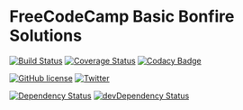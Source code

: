 # FreeCodeCamp Basic Bonfire Solutions
[![Build Status](https://travis-ci.org/abhisekp/FCC-Challenges.svg)](https://travis-ci.org/abhisekp/FCC-Challenges)
[![Coverage Status](https://coveralls.io/repos/abhisekp/FCC-Challenges/badge.svg?branch=master&service=github)](https://coveralls.io/github/abhisekp/FCC-Challenges?branch=master)
[![Codacy Badge](https://api.codacy.com/project/badge/6843eb46fbec4b52bb9abfc145d8ce05)](https://www.codacy.com/app/abhisekp/FCC-Challenges)

[![GitHub license](https://img.shields.io/badge/license-MIT-blue.svg?style=flat)](https://raw.githubusercontent.com/abhisekp/FCC-Challenges/master/LICENSE)
[![Twitter](https://img.shields.io/twitter/url/https/github.com/abhisekp/FCC-Challenges.svg?style=social)](https://twitter.com/intent/tweet?text=FreeCodeCamp%20challenge%20solutions%20by%20%40abhisek%20in%20%40FreeCodeCamp&url=https%3a%2f%2fgithub.com%2fabhisekp%2fFCC-Challenges&hashtags=webdev,free,coding,tutorial,html,css,javascript&related=abhisek%3aFCC%20Challenge%20Solver,FreeCodeCamp%3aOnline%20Free%20Coding%20Camp,ossia%3a%40FreeCodeCamp%20Founder)
<!--[![GitHub stars](https://img.shields.io/github/stars/abhisekp/FCC-Challenges.svg?style=flat)](https://github.com/abhisekp/FCC-Challenges/stargazers)-->
<!--[![GitHub forks](https://img.shields.io/github/forks/abhisekp/FCC-Challenges.svg?style=flat)](https://github.com/abhisekp/FCC-Challenges/network)-->

[![Dependency Status](https://david-dm.org/abhisekp/FCC-Challenges.svg)](https://david-dm.org/abhisekp/FCC-Challenges)
[![devDependency Status](https://david-dm.org/abhisekp/FCC-Challenges/dev-status.svg)](https://david-dm.org/abhisekp/FCC-Challenges#info=devDependencies)
